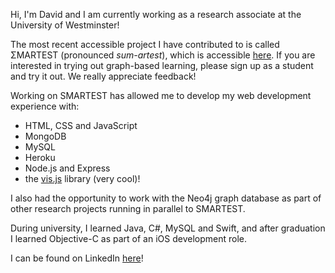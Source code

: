 Hi, I'm David and I am currently working as a research associate at the University of Westminster!

The most recent accessible project I have contributed to is called ΣMARTEST (pronounced _sum-artest_), which is accessible [here](https://smartestknowledge.org/). If you are interested in trying out graph-based learning, please sign up as a student and try it out. We really appreciate feedback!

Working on SMARTEST has allowed me to develop my web development experience with:
- HTML, CSS and JavaScript
- MongoDB
- MySQL
- Heroku
- Node.js and Express
- the [vis.js](https://visjs.github.io/vis-network/examples/) library (very cool)!
<p>I also had the opportunity to work with the Neo4j graph database as part of other research projects running in parallel to SMARTEST.</p>

<p>During university, I learned Java, C#, MySQL and Swift, and after graduation I learned Objective-C as part of an iOS development role.</p>
  
I can be found on LinkedIn [here](https://www.linkedin.com/in/david-chan-you-fee-2533b3148/)!


<!--
**davidchan125/davidchan125** is a ✨ _special_ ✨ repository because its `README.md` (this file) appears on your GitHub profile.

Here are some ideas to get you started:

- 🔭 I’m currently working on ...
- 🌱 I’m currently learning ...
- 👯 I’m looking to collaborate on ...
- 🤔 I’m looking for help with ...
- 💬 Ask me about ...
- 📫 How to reach me: ...
- 😄 Pronouns: ...
- ⚡ Fun fact: ...
-->
